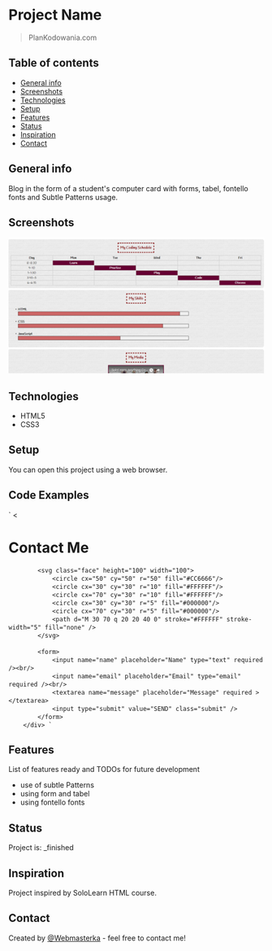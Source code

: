 # Project Name
> PlanKodowania.com

## Table of contents
* [General info](#general-info)
* [Screenshots](#screenshots)
* [Technologies](#technologies)
* [Setup](#setup)
* [Features](#features)
* [Status](#status)
* [Inspiration](#inspiration)
* [Contact](#contact)

## General info
Blog in the form of a student's computer card with forms, tabel, fontello fonts and Subtle Patterns usage.

## Screenshots
![Example screenshot](./img/screenshot.png)

## Technologies
* HTML5
* CSS3


## Setup
You can open this project using a web browser.

## Code Examples

`	< <div class="section">
            <h1><span>Contact Me</span></h1>
            
            <svg class="face" height="100" width="100">
                <circle cx="50" cy="50" r="50" fill="#CC6666"/>
                <circle cx="30" cy="30" r="10" fill="#FFFFFF"/>
                <circle cx="70" cy="30" r="10" fill="#FFFFFF"/>
                <circle cx="30" cy="30" r="5" fill="#000000"/>
                <circle cx="70" cy="30" r="5" fill="#000000"/>
                <path d="M 30 70 q 20 20 40 0" stroke="#FFFFFF" stroke-width="5" fill="none" />
            </svg>
                 
            <form>
                <input name="name" placeholder="Name" type="text" required /><br/>
                <input name="email" placeholder="Email" type="email" required /><br/>
                <textarea name="message" placeholder="Message" required ></textarea>
                <input type="submit" value="SEND" class="submit" />
            </form>
        </div> `

## Features
List of features ready and TODOs for future development
* use of subtle Patterns
* using form and tabel
 * using fontello fonts


## Status
Project is: _finished

## Inspiration
Project inspired by SoloLearn HTML course.

## Contact
Created by [@Webmasterka](https://github.com/webmasterka) - feel free to contact me!